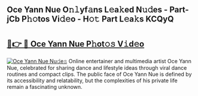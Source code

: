 ## Oce Yann Nue O𝚗𝚕yf𝚊ns L𝚎a𝚔ed N𝚞𝚍es - Part-jCb P𝚑𝚘tos Vi𝚍𝚎o - H𝚘𝚝 Part L𝚎a𝚔s KCQyQ

# <h2><a href="http://kf46ce2.oniu.top/?m=Oce+Yann+Nue">🔗👉 🔴 Oce Yann Nue P𝚑ot𝚘𝚜 V𝚒d𝚎o</a></h2>

[![Oce Yann Nue Nu𝚍e𝚜](https://i.imgur.com/0qMVB7G.gif)](http://kf46ce2.oniu.top/?m=Oce+Yann+Nue)
Online entertainer and multimedia artist Oce Yann Nue, celebrated for sharing dance and lifestyle ideas through viral dance routines and compact clips. The public face of Oce Yann Nue is defined by its accessibility and relatability, but the complexities of his private life remain a fascinating unknown.  
